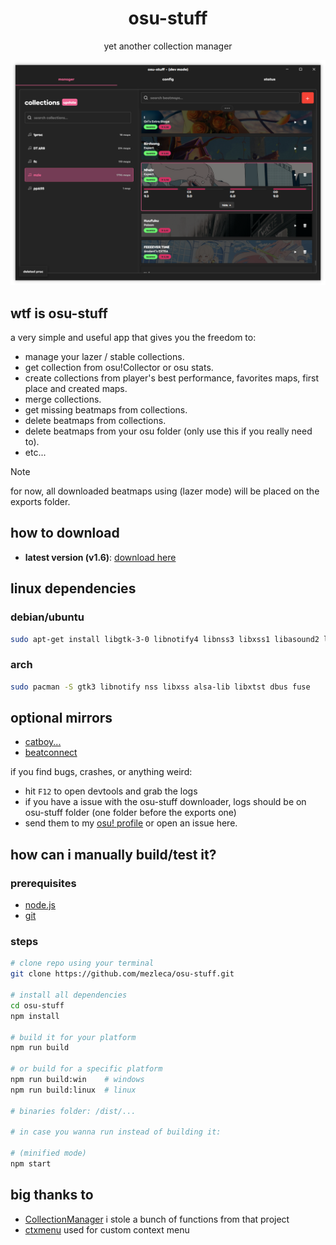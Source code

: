 <div align="center">
    <h1 align="center" style="border: none; margin-bottom: none;">osu-stuff</h1>
    <p align="center">yet another collection manager</p>
</div>

<p align="center">
  <img src="https://github.com/mezleca/osu-stuff/blob/main/build/images/menu.png">
</p>

## wtf is osu-stuff
a very simple and useful app that gives you the freedom to:
- manage your lazer / stable collections.
- get collection from osu!Collector or osu stats.
- create collections from player's best performance, favorites maps, first place and created maps. 
- merge collections.
- get missing beatmaps from collections.
- delete beatmaps from collections.
- delete beatmaps from your osu folder (only use this if you really need to).
- etc...

> [!NOTE]  
> for now, all downloaded beatmaps using (lazer mode) will be placed on the exports folder.

## how to download
- **latest version (v1.6)**: [download here](https://github.com/mezleca/osu-stuff/releases/latest)

## linux dependencies
### debian/ubuntu
```bash
sudo apt-get install libgtk-3-0 libnotify4 libnss3 libxss1 libasound2 libxtst6 libdbus-1-3 libuuid1 libfuse2
```

### arch
```bash
sudo pacman -S gtk3 libnotify nss libxss alsa-lib libxtst dbus fuse
```

## optional mirrors
- [catboy...](https://catboy.best)
- [beatconnect](https://beatconnect.io)

if you find bugs, crashes, or anything weird:  
- hit `F12` to open devtools and grab the logs
- if you have a issue with the osu-stuff downloader, logs should be on osu-stuff folder (one folder before the exports one) 
- send them to my [osu! profile](https://osu.ppy.sh/users/mzle) or open an issue here.  

## how can i manually build/test it?

### prerequisites
- [node.js](https://nodejs.org/)  
- [git](https://git-scm.com/downloads)  

### steps
```bash
# clone repo using your terminal
git clone https://github.com/mezleca/osu-stuff.git

# install all dependencies
cd osu-stuff
npm install

# build it for your platform
npm run build

# or build for a specific platform
npm run build:win    # windows
npm run build:linux  # linux

# binaries folder: /dist/...

# in case you wanna run instead of building it:

# (minified mode)
npm start
```

## big thanks to
- [CollectionManager](https://github.com/Piotrekol/CollectionManager) i stole a bunch of functions from that project
- [ctxmenu](https://github.com/nkappler/ctxmenu) used for custom context menu